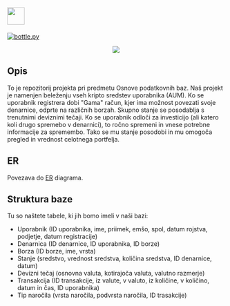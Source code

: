 
#  <img src="https://github.com/MatejRojec/Gamma/blob/static/img/logo.png" width="40" height="40"> 

[![bottle.py](https://mybinder.org/badge_logo.svg)](https://mybinder.org/v2/gh/MatejRojec/Gamma/main?urlpath=proxy/8080/)

<p align="center">
  <img src="https://readme-typing-svg.herokuapp.com?lines=Gamma&center=true&width=500&height=50">
</p>

## Opis

To je repozitorij projekta pri predmetu Osnove podatkovnih baz. Naš projekt je namenjen beleženju vseh kripto sredstev uporabnika (AUM). Ko se uporabnik registrera dobi "Gama" račun, kjer ima možnost povezati svoje denarnice, odprte na različnih borzah. Skupno stanje se posodablja s trenutnimi deviznimi tečaji. Ko se uporabnik odloči za investicijo (ali katero koli drugo spremebo v denarnici), to ročno spremeni in vnese potrebne informacije za spremembo. Tako se mu stanje posodobi in mu omogoča pregled in vrednost celotnega portfelja.

## ER 
Povezava do [ER](https://github.com/MatejRojec/Gamma/blob/main/ER.pdf) diagrama.

## Struktura baze

Tu so naštete tabele, ki jih bomo imeli v naši bazi:
- Uporabnik (ID uporabnika, ime, priimek, emšo, spol, datum rojstva, podjetje, datum registracije)
- Denarnica (ID denarnice, ID uporabnika, ID borze)
- Borza (ID borze, ime, vrsta)
- Stanje (sredstvo, vrednost sredstva, količina sredstva, ID denarnice, datum)
- Devizni tečaj (osnovna valuta, kotirajoča valuta, valutno razmerje)
- Transakcija (ID transakcije, iz valute, v valuto, iz količine, v količino, datum in čas, ID uporabnika)
- Tip naročila (vrsta naročila, podvrsta naročila, ID trasakcije)
